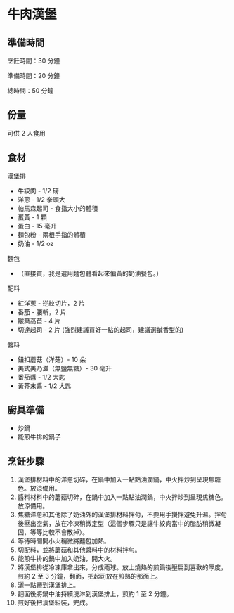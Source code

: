 # 牛肉漢堡

## 準備時間

烹飪時間：30 分鐘

準備時間：20 分鐘

總時間：50 分鐘

## 份量

可供 2 人食用

## 食材

漢堡排

- 牛絞肉 - 1/2 磅
- 洋蔥 - 1/2 拳頭大
- 帕馬森起司 - 食指大小的體積
- 蛋黃 - 1 顆
- 蛋白 - 15 毫升
- 麵包粉 - 兩根手指的體積
- 奶油 - 1/2 oz

麵包

- （直接買，我是選用麵包體看起來偏黃的奶油餐包。）

配料

- 紅洋蔥 - 逆紋切片，2 片
- 番茄 - 腰斬，2 片
- 皺葉萵苣 - 4 片
- 切達起司 - 2 片 (強烈建議買好一點的起司，建議選鹹香型的)

醬料

- 鈕扣蘑菇（洋菇）- 10 朵
- 美式美乃滋（無鹽無糖）- 30 毫升
- 番茄醬 - 1/2 大匙
- 黃芥末醬 - 1/2 大匙

## 廚具準備

- 炒鍋
- 能煎牛排的鍋子

## 烹飪步驟

1. 漢堡排材料中的洋蔥切碎，在鍋中加入一點點油潤鍋，中火拌炒到呈現焦糖色。放涼備用。
2. 醬料材料中的蘑菇切碎，在鍋中加入一點點油潤鍋，中火拌炒到呈現焦糖色。放涼備用。
3. 焦糖洋蔥和其他除了奶油外的漢堡排材料拌勻，不要用手攪拌避免升溫。拌勻後壓出空氣，放在冷凍稍微定型（這個步驟只是讓牛絞肉當中的脂肪稍微凝固，等等比較不會散掉）。
4. 等待時間開小火稍微將麵包加熱。
5. 切配料，並將蘑菇和其他醬料中的材料拌勻。
6. 能煎牛排的鍋中加入奶油，開大火。
7. 將漢堡排從冷凍庫拿出來，分成兩球。放上燒熱的煎鍋後壓扁到喜歡的厚度，煎約 2 至 3 分鐘，翻面，把起司放在煎熟的那面上。
8. 灑一點鹽到漢堡排上。
9. 翻面後將鍋中油持續澆淋到漢堡排上，煎約 1 至 2 分鐘。
10. 煎好後把漢堡組裝，完成。
